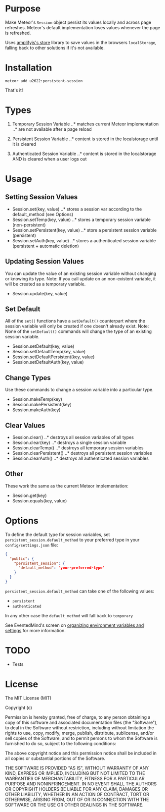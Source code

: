 Purpose
=======
Make Meteor's `Session` object persist its values locally and across page
refreshes. Meteor's default implementation loses values whenever the page is
refreshed.

Uses [amplifyjs's store](http://amplifyjs.com/api/store/) library to save
values in the browsers `localStorage`, falling back to other solutions if it's
not available.

Installation
============
```
meteor add u2622:persistent-session
```

That's it!

Types
=====

1. Temporary Session Variable
..* matches current Meteor implementation
..* are not available after a  page reload

2. Persistent Session Variable
..* content is stored in the localstorage until it is cleared

3. Authenticated Session Variable
..* content is stored in the localstorage AND is cleared when a user logs out

Usage
=====

Setting Session Values
----------------------

* Session.set(key, value)
..* stores a session var according to the default_method (see Options)
* Session.setTemp(key, value)
..* stores a temporary session variable (non-persistent)
* Session.setPersistent(key, value)
..* store a persistent session variable (persistent)
* Session.setAuth(key, value)
..* stores a authenticated session variable (persistent + automatic deletion)

Updating Session Values
-----------------------

You can update the value of an existing session variable without changing or knowing its type.
Note: If you call update on an non-existent variable, it will be created as a temporary variable.

* Session.update(key, value)

Set Default
-----------

All of the `set()` functions have a `setDefault()` counterpart where the session variable will only be created if one doesn't already exist.
Note: None of the `setDefault()` commands will change the type of an existing session variable.

* Session.setDefault(key, value)
* Session.setDefaultTemp(key, value)
* Session.setDefaultPersistent(key, value)
* Session.setDefaultAuth(key, value)

Change Types
------------

Use these commands to change a session variable into a particular type.

* Session.makeTemp(key)
* Session.makePersistent(key)
* Session.makeAuth(key)

Clear Values
------------

* Session.clear()
..* destroys all session variables of all types
* Session.clear(key)
..* destroys a single session variable
* Session.clearTemp()
..* destroys all temporary session variables
* Session.clearPersistent()
..* destroys all persistent session variables
* Session.clearAuth()
..* destroys all authenticated session variables

Other
-----

These work the same as the current Meteor implementation:

* Session.get(key)
* Session.equals(key, value)

Options
=======

To define the default type for session variables, set `persistent_session.default_method` to your preferred type in your
`config/settings.json` file:

```json
{
  "public": {
    "persistent_session": {
      "default_method": 'your-preferred-type'
    }
  }
}
```

`persistent_session.default_method` can take one of the following values:
* `persistent`
* `authenticated`

In any other case the `default_method` will fall back to `temporary`


See EventedMind's screen on [organizing environment variables and settings](https://www.eventedmind.com/feed/meteor-organizing-environment-variables-and-settings)
for more information.

TODO
====

* Tests

License
=======

The MIT License (MIT)

Copyright (c) <year> <copyright holders>

Permission is hereby granted, free of charge, to any person obtaining a copy
of this software and associated documentation files (the "Software"), to deal
in the Software without restriction, including without limitation the rights
to use, copy, modify, merge, publish, distribute, sublicense, and/or sell
copies of the Software, and to permit persons to whom the Software is
furnished to do so, subject to the following conditions:

The above copyright notice and this permission notice shall be included in
all copies or substantial portions of the Software.

THE SOFTWARE IS PROVIDED "AS IS", WITHOUT WARRANTY OF ANY KIND, EXPRESS OR
IMPLIED, INCLUDING BUT NOT LIMITED TO THE WARRANTIES OF MERCHANTABILITY,
FITNESS FOR A PARTICULAR PURPOSE AND NONINFRINGEMENT. IN NO EVENT SHALL THE
AUTHORS OR COPYRIGHT HOLDERS BE LIABLE FOR ANY CLAIM, DAMAGES OR OTHER
LIABILITY, WHETHER IN AN ACTION OF CONTRACT, TORT OR OTHERWISE, ARISING FROM,
OUT OF OR IN CONNECTION WITH THE SOFTWARE OR THE USE OR OTHER DEALINGS IN
THE SOFTWARE.
